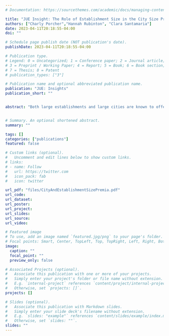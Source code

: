 ```yaml
---
# Documentation: https://sourcethemes.com/academic/docs/managing-content/

title: "JUE Insight: The Role of Establishment Size in the City Size Premium in Spain (forthcoming, JUE: Insights)"
authors: ["Charly Porcher","Hannah Rubinton", "Clara Santamaria"]
date: 2023-04-11T20:18:55-04:00
doi: ""

# Schedule page publish date (NOT publication's date).
publishDate: 2023-04-11T20:18:55-04:00

# Publication type.
# Legend: 0 = Uncategorized; 1 = Conference paper; 2 = Journal article;
# 3 = Preprint / Working Paper; 4 = Report; 5 = Book; 6 = Book section;
# 7 = Thesis; 8 = Patent
# publication_types: ["3"]

# Publication name and optional abbreviated publication name.
publication: "JUE: Insights"
publication_short: ""


abstract: "Both large establishments and large cities are known to offer workers an earnings premium. In this paper, we show that these two premia are closely linked by documenting a new fact: when workers move to a large city, they also move to larger establishments. We then ask how much of the city- size earnings premium can be attributed to transitions to larger and better-paying establishments. Using administrative data from Spain, we find that 38 percent of the city-size earnings premium can be explained by establishment-size composition. Most of the gains from the transition to larger establishments realize in the short-term upon moving to the large city. Establishment size explains 29 percent of the short-term gains, but only 5 percent of the medium-term gains that accrue as workers gain experience in the large city. The small contribution to the medium-term gains is due to two facts: first, within large cities workers transition to large establishments only slightly faster than in smaller cities; second, the relationship between earnings and establishment size is weaker in large cities."


# Summary. An optional shortened abstract.
summary: ""

tags: []
categories: ["publications"]
featured: false

# Custom links (optional).
#   Uncomment and edit lines below to show custom links.
# links:
# - name: Follow
#   url: https://twitter.com
#   icon_pack: fab
#   icon: twitter

url_pdf: "files/CityAndEstablishmentSizePremia.pdf"
url_code:
url_dataset:
url_poster:
url_project:
url_slides:
url_source:
url_video:

# Featured image
# To use, add an image named `featured.jpg/png` to your page's folder. 
# Focal points: Smart, Center, TopLeft, Top, TopRight, Left, Right, BottomLeft, Bottom, BottomRight.
image:
  caption: ""
  focal_point: ""
  preview_only: false

# Associated Projects (optional).
#   Associate this publication with one or more of your projects.
#   Simply enter your project's folder or file name without extension.
#   E.g. `internal-project` references `content/project/internal-project/index.md`.
#   Otherwise, set `projects: []`.
projects: []

# Slides (optional).
#   Associate this publication with Markdown slides.
#   Simply enter your slide deck's filename without extension.
#   E.g. `slides: "example"` references `content/slides/example/index.md`.
#   Otherwise, set `slides: ""`.
slides: ""
---
```


